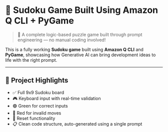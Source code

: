 # 🔢 Sudoku Game Built Using Amazon Q CLI + PyGame

> 🧠 A complete logic-based puzzle game built through prompt engineering — no manual coding involved!

This is a fully working **Sudoku game** built using **Amazon Q CLI** and **PyGame**, showcasing how Generative AI can bring development ideas to life with the right prompt.

---

## 📸 Project Highlights

- ✅ Full 9x9 Sudoku board
- 🎮 Keyboard input with real-time validation
- 🟢 Green for correct inputs
- 🔴 Red for invalid moves
- 🔁 Reset functionality
- 📋 Clean code structure, auto-generated using a single prompt





